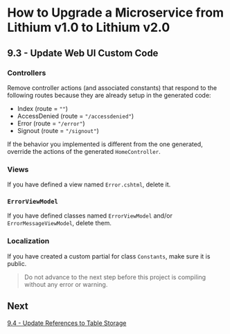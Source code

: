 # How to Upgrade a Microservice from Lithium v1.0 to Lithium v2.0

## 9.3 - Update Web UI Custom Code

### Controllers

Remove controller actions (and associated constants) that respond to the following routes because they are already setup in the generated code:

- Index (route = `""`)
- AccessDenied (route = `"/accessdenied"`)
- Error (route = `"/error"`)
- Signout (route = `"/signout"`)

If the behavior you implemented is different from the one generated, override the actions of the generated `HomeController`.

### Views

If you have defined a view named `Error.cshtml`, delete it.

### `ErrorViewModel`

If you have defined classes named `ErrorViewModel` and/or `ErrorMessageViewModel`, delete them.

### Localization

If you have created a custom partial for class `Constants`, make sure it is public.

> Do not advance to the next step before this project is compiling without any error or warning.

## Next

[9.4 - Update References to Table Storage](./09.4-update-webapi-table-storage.md)
